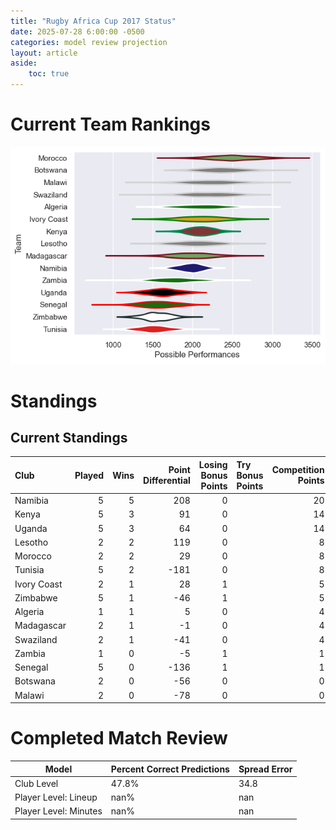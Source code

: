 ```yaml
---  
title: "Rugby Africa Cup 2017 Status"  
date: 2025-07-28 6:00:00 -0500  
categories: model review projection  
layout: article  
aside:  
    toc: true  
---
```

# Current Team Rankings


![Club Rankings](plots/rankings_Rugby_Africa_Cup_2017.png)
# Standings

## Current Standings


| Club        |   Played |   Wins |   Point Differential |   Losing Bonus Points | Try Bonus Points   |   Competition Points |
|:------------|---------:|-------:|---------------------:|----------------------:|:-------------------|---------------------:|
| Namibia     |        5 |      5 |                  208 |                     0 |                    |                   20 |
| Kenya       |        5 |      3 |                   91 |                     0 |                    |                   14 |
| Uganda      |        5 |      3 |                   64 |                     0 |                    |                   14 |
| Lesotho     |        2 |      2 |                  119 |                     0 |                    |                    8 |
| Morocco     |        2 |      2 |                   29 |                     0 |                    |                    8 |
| Tunisia     |        5 |      2 |                 -181 |                     0 |                    |                    8 |
| Ivory Coast |        2 |      1 |                   28 |                     1 |                    |                    5 |
| Zimbabwe    |        5 |      1 |                  -46 |                     1 |                    |                    5 |
| Algeria     |        1 |      1 |                    5 |                     0 |                    |                    4 |
| Madagascar  |        2 |      1 |                   -1 |                     0 |                    |                    4 |
| Swaziland   |        2 |      1 |                  -41 |                     0 |                    |                    4 |
| Zambia      |        1 |      0 |                   -5 |                     1 |                    |                    1 |
| Senegal     |        5 |      0 |                 -136 |                     1 |                    |                    1 |
| Botswana    |        2 |      0 |                  -56 |                     0 |                    |                    0 |
| Malawi      |        2 |      0 |                  -78 |                     0 |                    |                    0 |



# Completed Match Review


| Model | Percent Correct Predictions | Spread Error |
| ------ | ------ | ------ |
| Club Level | 47.8% | 34.8 |
| Player Level: Lineup | nan% | nan |
| Player Level: Minutes | nan% | nan |

